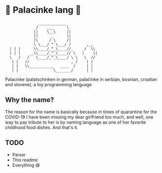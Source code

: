 # 🥞 Palacinke lang 🥞

```
               _____________
              /    ___      \
             ||    \__\     ||
             ||      _      ||
             |\     / \     /|
             \ \___/ ^ \___/ /       ,_,
  | | |      \\____/_^_\____//_     /  \\
  | | |    __\\____/_^_\____// \   |    ||
  \   /   /   \____/_^_\____/ \ \   \  //
   | |   //                   , /    | |
   | |   \\___________   ____  /     | |
   | |                \_______/      | |
```

Palacinke (palatschinken in german, palačinke in serbian, bosnian, croatian and slovene), a toy programming language

## Why the name?

The reason for the name is basically because in times of quarantine for the
COVID-19 I have been missing my dear girlfriend too much, and well, one way to
pay tribute to her is by naming language as one of her favorite childhood food
dishes. And that's it.

## TODO
* Parser
* This readme
* Everything 😅

